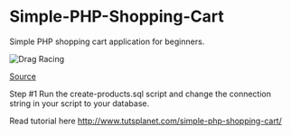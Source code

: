 # Simple-PHP-Shopping-Cart
Simple PHP shopping cart application for beginners.

![Drag Racing](https://wallpapernoon.com/wp/thumb/shopping_cart_wallpapers_922_3a693_wallpaper.jpg)

[Source](https://wallpapernoon.com/922/shopping-cart-wallpapers)


Step #1
Run the create-products.sql script and change the connection string in your script to your database.

Read tutorial here
 http://www.tutsplanet.com/simple-php-shopping-cart/
